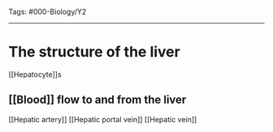 Tags: #000-Biology/Y2 

---
# The structure of the liver
[[Hepatocyte]]s
## [[Blood]] flow to and from the liver
[[Hepatic artery]]
[[Hepatic portal vein]]
[[Hepatic vein]]